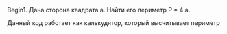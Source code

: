Begin1. Дана сторона квадрата a. Найти его периметр P = 4·a.

Данный код работает как калькудятор, который высчитывает периметр